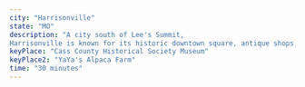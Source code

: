 ```yaml
---
city: "Harrisonville"
state: "MO"
description: "A city south of Lee's Summit,
Harrisonville is known for its historic downtown square, antique shops, and annual Cass County Fair."
keyPlace: "Cass County Historical Society Museum"
keyPlace2: "YaYa's Alpaca Farm"
time: "30 minutes"
---
```

